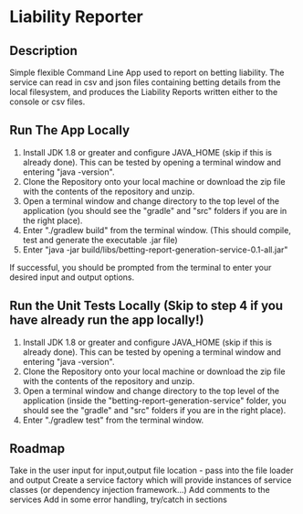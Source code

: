 # Liability Reporter

## Description

Simple flexible Command Line App used to report on betting liability.
The service can read in csv and json files containing betting details 
from the local filesystem, and produces the Liability Reports written either 
to the console or csv files.

## Run The App Locally

1. Install JDK 1.8 or greater and configure JAVA_HOME (skip if this is already done). This can be tested by opening a terminal window and entering "java -version".
2. Clone the Repository onto your local machine or download the zip file with the contents of the repository and unzip.
3. Open a terminal window and change directory to the top level of the application (you should see the "gradle" and "src" folders if you are in the right place).
4. Enter "./gradlew build" from the terminal window. (This should compile, test and generate the executable .jar file)
5. Enter "java -jar build/libs/betting-report-generation-service-0.1-all.jar"

If successful, you should be prompted from the terminal to enter your desired input and output options.

## Run the Unit Tests Locally (Skip to step 4 if you have already run the app locally!)

1. Install JDK 1.8 or greater and configure JAVA_HOME (skip if this is already done). This can be tested by opening a terminal window and entering "java -version".
2. Clone the Repository onto your local machine or download the zip file with the contents of the repository and unzip.
3. Open a terminal window and change directory to the top level of the application (inside the "betting-report-generation-service" folder, you should see the "gradle" and "src" folders if you are in the right place).
4. Enter "./gradlew test" from the terminal window.


## Roadmap
Take in the user input for input,output file location - pass into the file loader and output
Create a service factory which will provide instances of service classes (or dependency injection framework...)
Add comments to the services
Add in some error handling, try/catch in sections
